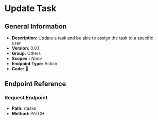 # Update Task

## General Information

- **Description:** Update a task and be able to assign the task to a specific user
- **Version:** 0.0.1
- **Group:** Others
- **Scopes:**: _None_
- **Endpoint Type:** Action
- **Code:** [🔗](https://github.com/NangoHQ/integration-templates/tree/main/integrations/asana/actions/update-task.ts)

## Endpoint Reference

### Request Endpoint

- **Path:** /tasks
- **Method:** PATCH
